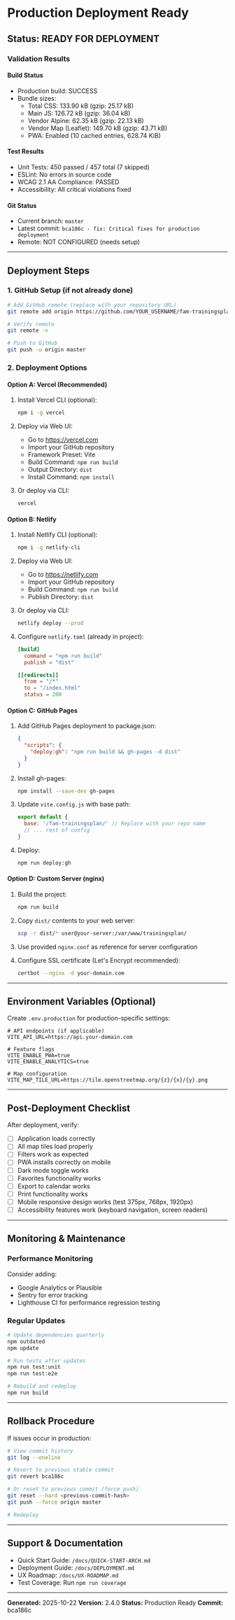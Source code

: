 # Production Deployment Ready

## Status: READY FOR DEPLOYMENT

### Validation Results

#### Build Status

- Production build: SUCCESS
- Bundle sizes:
  - Total CSS: 133.90 kB (gzip: 25.17 kB)
  - Main JS: 126.72 kB (gzip: 36.04 kB)
  - Vendor Alpine: 62.35 kB (gzip: 22.13 kB)
  - Vendor Map (Leaflet): 149.70 kB (gzip: 43.71 kB)
  - PWA: Enabled (10 cached entries, 628.74 KiB)

#### Test Results

- Unit Tests: 450 passed / 457 total (7 skipped)
- ESLint: No errors in source code
- WCAG 2.1 AA Compliance: PASSED
- Accessibility: All critical violations fixed

#### Git Status

- Current branch: `master`
- Latest commit: `bca186c - fix: Critical fixes for production deployment`
- Remote: NOT CONFIGURED (needs setup)

---

## Deployment Steps

### 1. GitHub Setup (if not already done)

```bash
# Add GitHub remote (replace with your repository URL)
git remote add origin https://github.com/YOUR_USERNAME/fam-trainingsplan.git

# Verify remote
git remote -v

# Push to GitHub
git push -u origin master
```

### 2. Deployment Options

#### Option A: Vercel (Recommended)

1. Install Vercel CLI (optional):

   ```bash
   npm i -g vercel
   ```

2. Deploy via Web UI:
   - Go to https://vercel.com
   - Import your GitHub repository
   - Framework Preset: Vite
   - Build Command: `npm run build`
   - Output Directory: `dist`
   - Install Command: `npm install`

3. Or deploy via CLI:
   ```bash
   vercel
   ```

#### Option B: Netlify

1. Install Netlify CLI (optional):

   ```bash
   npm i -g netlify-cli
   ```

2. Deploy via Web UI:
   - Go to https://netlify.com
   - Import your GitHub repository
   - Build Command: `npm run build`
   - Publish Directory: `dist`

3. Or deploy via CLI:

   ```bash
   netlify deploy --prod
   ```

4. Configure `netlify.toml` (already in project):

   ```toml
   [build]
     command = "npm run build"
     publish = "dist"

   [[redirects]]
     from = "/*"
     to = "/index.html"
     status = 200
   ```

#### Option C: GitHub Pages

1. Add GitHub Pages deployment to package.json:

   ```json
   {
     "scripts": {
       "deploy:gh": "npm run build && gh-pages -d dist"
     }
   }
   ```

2. Install gh-pages:

   ```bash
   npm install --save-dev gh-pages
   ```

3. Update `vite.config.js` with base path:

   ```js
   export default {
     base: '/fam-trainingsplan/' // Replace with your repo name
     // ... rest of config
   }
   ```

4. Deploy:
   ```bash
   npm run deploy:gh
   ```

#### Option D: Custom Server (nginx)

1. Build the project:

   ```bash
   npm run build
   ```

2. Copy `dist/` contents to your web server:

   ```bash
   scp -r dist/* user@your-server:/var/www/trainingsplan/
   ```

3. Use provided `nginx.conf` as reference for server configuration

4. Configure SSL certificate (Let's Encrypt recommended):
   ```bash
   certbot --nginx -d your-domain.com
   ```

---

## Environment Variables (Optional)

Create `.env.production` for production-specific settings:

```env
# API endpoints (if applicable)
VITE_API_URL=https://api.your-domain.com

# Feature flags
VITE_ENABLE_PWA=true
VITE_ENABLE_ANALYTICS=true

# Map configuration
VITE_MAP_TILE_URL=https://tile.openstreetmap.org/{z}/{x}/{y}.png
```

---

## Post-Deployment Checklist

After deployment, verify:

- [ ] Application loads correctly
- [ ] All map tiles load properly
- [ ] Filters work as expected
- [ ] PWA installs correctly on mobile
- [ ] Dark mode toggle works
- [ ] Favorites functionality works
- [ ] Export to calendar works
- [ ] Print functionality works
- [ ] Mobile responsive design works (test 375px, 768px, 1920px)
- [ ] Accessibility features work (keyboard navigation, screen readers)

---

## Monitoring & Maintenance

### Performance Monitoring

Consider adding:

- Google Analytics or Plausible
- Sentry for error tracking
- Lighthouse CI for performance regression testing

### Regular Updates

```bash
# Update dependencies quarterly
npm outdated
npm update

# Run tests after updates
npm run test:unit
npm run test:e2e

# Rebuild and redeploy
npm run build
```

---

## Rollback Procedure

If issues occur in production:

```bash
# View commit history
git log --oneline

# Revert to previous stable commit
git revert bca186c

# Or reset to previous commit (force push)
git reset --hard <previous-commit-hash>
git push --force origin master

# Redeploy
```

---

## Support & Documentation

- Quick Start Guide: `/docs/QUICK-START-ARCH.md`
- Deployment Guide: `/docs/DEPLOYMENT.md`
- UX Roadmap: `/docs/UX-ROADMAP.md`
- Test Coverage: Run `npm run coverage`

---

**Generated:** 2025-10-22 **Version:** 2.4.0 **Status:** Production Ready
**Commit:** bca186c
